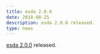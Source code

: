 ```yaml
---
title: esda 2.0.0
date: 2018-08-25
description: esda 2.0.0 released.
type: news
---
```


<a href="https://pypi.org/project/esda/2.0.0/">esda 2.0.0</a> released.